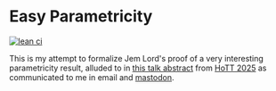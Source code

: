 # Easy Parametricity
[![lean ci](https://github.com/jcreedcmu/easy-parametricity/actions/workflows/lean_action_ci.yml/badge.svg?branch=deploy)](https://github.com/jcreedcmu/easy-parametricity/actions/workflows/lean_action_ci.yml)

This is my attempt to formalize Jem Lord's proof of a very interesting
parametricity result, alluded to in [this talk
abstract](https://hott-uf.github.io/2025/abstracts/HoTTUF_2025_paper_21.pdf)
from [HoTT 2025](https://hott-uf.github.io/2025/) as communicated to
me in email and
[mastodon](https://mastodon.social/@jonmsterling@mathstodon.xyz/114224319131044405).

